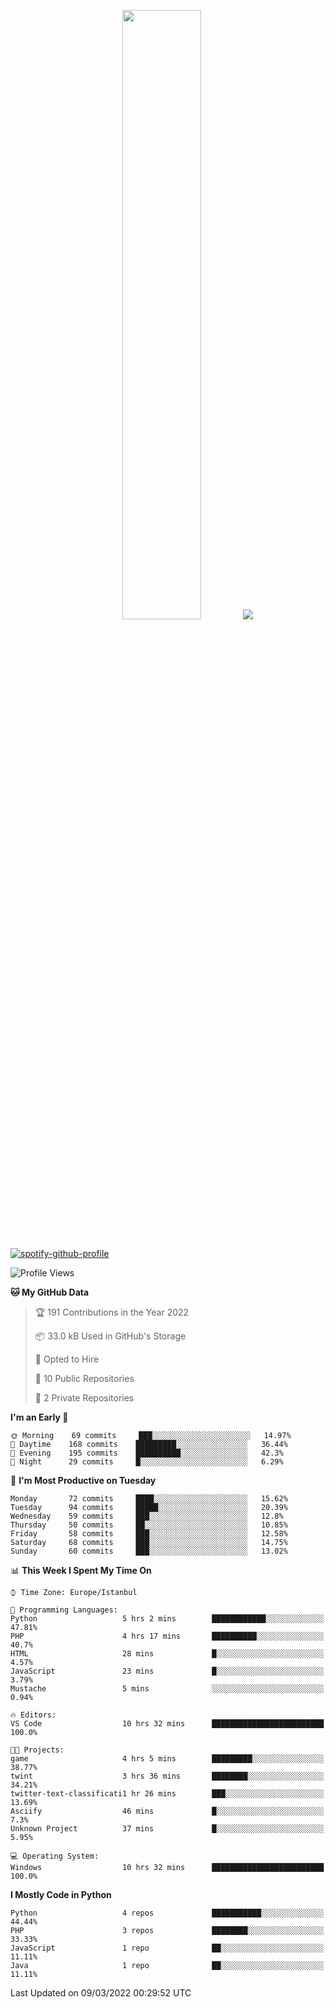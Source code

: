 <p align="center">
  <img height="50%" width="auto" src ="https://github-readme-stats.vercel.app/api/top-langs/?username=3nws&layout=compact&hide_border=true&theme=darcula&bg_color=00000000&langs_count=6&hide=jupyter%20notebook,tex,css,ejs,gherkin,mustache,shell,procfile">
  <img src ="https://github-readme-streak-stats.herokuapp.com?user=3nws&theme=darcula&hide_border=true&background=FFFFFF00">
  <br>
  <br>
</p>
  
[![spotify-github-profile](https://spotify-github-profile.vercel.app/api/view?uid=6ina68mkaqzvpogcq1v51dp37&cover_image=true&theme=novatorem&bar_color=ff0a0a&bar_color_cover=true)](https://spotify-github-profile.vercel.app/api/view?uid=6ina68mkaqzvpogcq1v51dp37&redirect=true)

<!--START_SECTION:waka-->
![Profile Views](http://img.shields.io/badge/Profile%20Views-21-blue)

**🐱 My GitHub Data** 

> 🏆 191 Contributions in the Year 2022
 > 
> 📦 33.0 kB Used in GitHub's Storage 
 > 
> 💼 Opted to Hire
 > 
> 📜 10 Public Repositories 
 > 
> 🔑 2 Private Repositories  
 > 
**I'm an Early 🐤** 

```text
🌞 Morning    69 commits     ███░░░░░░░░░░░░░░░░░░░░░░   14.97% 
🌆 Daytime    168 commits    █████████░░░░░░░░░░░░░░░░   36.44% 
🌃 Evening    195 commits    ██████████░░░░░░░░░░░░░░░   42.3% 
🌙 Night      29 commits     █░░░░░░░░░░░░░░░░░░░░░░░░   6.29%

```
📅 **I'm Most Productive on Tuesday** 

```text
Monday       72 commits     ████░░░░░░░░░░░░░░░░░░░░░   15.62% 
Tuesday      94 commits     █████░░░░░░░░░░░░░░░░░░░░   20.39% 
Wednesday    59 commits     ███░░░░░░░░░░░░░░░░░░░░░░   12.8% 
Thursday     50 commits     ██░░░░░░░░░░░░░░░░░░░░░░░   10.85% 
Friday       58 commits     ███░░░░░░░░░░░░░░░░░░░░░░   12.58% 
Saturday     68 commits     ███░░░░░░░░░░░░░░░░░░░░░░   14.75% 
Sunday       60 commits     ███░░░░░░░░░░░░░░░░░░░░░░   13.02%

```


📊 **This Week I Spent My Time On** 

```text
⌚︎ Time Zone: Europe/Istanbul

💬 Programming Languages: 
Python                   5 hrs 2 mins        ████████████░░░░░░░░░░░░░   47.81% 
PHP                      4 hrs 17 mins       ██████████░░░░░░░░░░░░░░░   40.7% 
HTML                     28 mins             █░░░░░░░░░░░░░░░░░░░░░░░░   4.57% 
JavaScript               23 mins             █░░░░░░░░░░░░░░░░░░░░░░░░   3.79% 
Mustache                 5 mins              ░░░░░░░░░░░░░░░░░░░░░░░░░   0.94%

🔥 Editors: 
VS Code                  10 hrs 32 mins      █████████████████████████   100.0%

🐱‍💻 Projects: 
game                     4 hrs 5 mins        █████████░░░░░░░░░░░░░░░░   38.77% 
twint                    3 hrs 36 mins       ████████░░░░░░░░░░░░░░░░░   34.21% 
twitter-text-classificati1 hr 26 mins        ███░░░░░░░░░░░░░░░░░░░░░░   13.69% 
Asciify                  46 mins             █░░░░░░░░░░░░░░░░░░░░░░░░   7.3% 
Unknown Project          37 mins             █░░░░░░░░░░░░░░░░░░░░░░░░   5.95%

💻 Operating System: 
Windows                  10 hrs 32 mins      █████████████████████████   100.0%

```

**I Mostly Code in Python** 

```text
Python                   4 repos             ███████████░░░░░░░░░░░░░░   44.44% 
PHP                      3 repos             ████████░░░░░░░░░░░░░░░░░   33.33% 
JavaScript               1 repo              ██░░░░░░░░░░░░░░░░░░░░░░░   11.11% 
Java                     1 repo              ██░░░░░░░░░░░░░░░░░░░░░░░   11.11%

```



 Last Updated on 09/03/2022 00:29:52 UTC
<!--END_SECTION:waka-->

<!--
**3nws/3nws** is a ✨ _special_ ✨ repository because its `README.md` (this file) appears on your GitHub profile.

Here are some ideas to get you started:

- 🔭 I’m currently working on ...
- 🌱 I’m currently learning ...
- 👯 I’m looking to collaborate on ...
- 🤔 I’m looking for help with ...
- 💬 Ask me about ...
- 📫 How to reach me: ...
- 😄 Pronouns: ...
- ⚡ Fun fact: ...
-->
